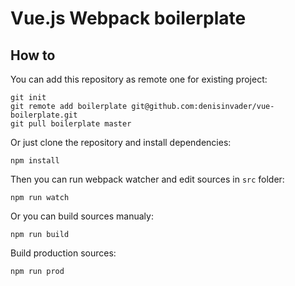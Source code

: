Vue.js Webpack boilerplate
==

How to
--
You can add this repository as remote one for existing project:
```
git init
git remote add boilerplate git@github.com:denisinvader/vue-boilerplate.git
git pull boilerplate master

```
Or just clone the repository and install dependencies:
```
npm install
```

Then you can run webpack watcher and edit sources in `src` folder:
```
npm run watch
```
Or you can build sources manualy:
```
npm run build
```
Build production sources:
```
npm run prod
```
